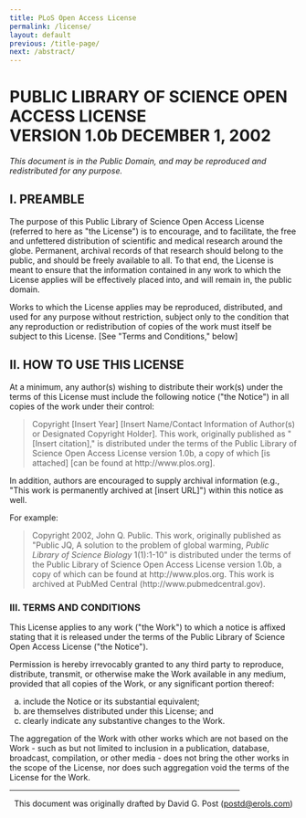 ```yaml
---
title: PLoS Open Access License
permalink: /license/
layout: default
previous: /title-page/
next: /abstract/
---
```


<h1 class="title-block">
PUBLIC LIBRARY OF SCIENCE OPEN ACCESS LICENSE<br/>
VERSION 1.0b DECEMBER 1, 2002
</h1>

<div class="text">
<p><i>This document is in the Public Domain, and may be reproduced and redistributed for any purpose.</i></p>

<h2>I.	PREAMBLE</h2>

<p>The purpose of this Public Library of Science Open Access License (referred to here as "the License") is to encourage, and to facilitate, the free and unfettered distribution of scientific and medical research around the globe.  Permanent, archival records of that research should belong to the public, and should be freely available to all.  To that end, the License is meant to ensure that the information contained in any work to which the License applies will be effectively placed into, and will remain in, the public domain.</p>

<p>Works to which the License applies may be reproduced, distributed, and used for any purpose without restriction, subject only to the condition that any reproduction or redistribution of copies of the work must itself be subject to this License.   [See "Terms and Conditions," below]</p>

<h2>II.	HOW TO USE THIS LICENSE</h2>

<p>At a minimum, any author(s) wishing to distribute their work(s) under the terms of this License must include the following notice ("the Notice") in all copies of the work under their control:
<blockquote>
	<span class="smalltext">
	Copyright [Insert Year] [Insert Name/Contact Information of Author(s) or Designated Copyright Holder]. This work, originally published as "[Insert citation]," is distributed under the terms of the Public Library of Science Open Access License version 1.0b, a copy of which [is attached] [can be found at http://www.plos.org].
	</span>
</blockquote>
</p>

<p>
In addition, authors are encouraged to supply archival information (e.g., "This work is permanently archived at [insert URL]") within this notice as well.
</p>

<p>For example: 
<blockquote>
	<span class="smalltext">
	Copyright 2002, John Q. Public. This work, originally published as "Public JQ, A solution to the problem of global warming, <i>Public Library of Science Biology</i> 1(1):1-10" is distributed under the terms of the Public Library of Science Open Access License version 1.0b, a copy of which can be found at http://www.plos.org. This work is archived at PubMed Central (http://www.pubmedcentral.gov).
	</span>
</blockquote>
</p>

<h3>III.	TERMS AND CONDITIONS</h3>

<p>This License applies to any work ("the Work") to which a notice is affixed stating that it is released under the terms of the Public Library of Science Open Access License ("the Notice"). </p>

<p>
Permission is hereby irrevocably granted to any third party
to reproduce, distribute, transmit, or otherwise make the
Work available in any medium, provided that all copies
of the Work, or any significant portion thereof:

<ol type="a" start="a">
	<li>include the Notice or its substantial equivalent; </li>
	<li>are themselves distributed under this License; and</li>
	<li>clearly indicate any substantive changes to the Work.</li>
</ol>

</p>

<p>The aggregation of the Work with other works which are not based on the Work - such as but not limited to inclusion in a publication, database, broadcast, compilation, or other media - does not bring the other works in the scope of the License, nor does such aggregation void the terms of the License for the Work.  </p>

</div>
<hr size="1" noshade width="80%" align="center">

<p align="center">
<span class="smalltext">
This document was originally drafted by David G. Post (<a href="mailto:postd@erols.com">postd@erols.com</a>)
</span>
</p>
